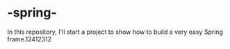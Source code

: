 # -spring-
In this repository, I'll start a project to show how to build a very easy Spring frame.12412312
